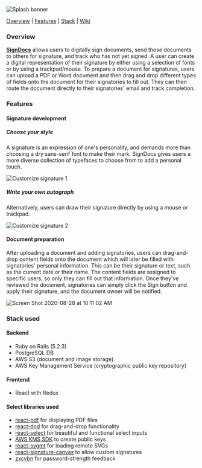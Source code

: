![Splash banner](https://user-images.githubusercontent.com/46543327/91600157-530df080-e91c-11ea-85d2-0b7e10247dfb.png)

[Overview](#overview) | [Features](features) | [Stack](#stack-used) | [Wiki](https://github.com/philgresh/signdocs/wiki)

### Overview
**[SignDocs](signdocs.herokuapp.com/)** allows users to digitally sign documents, send those documents to others for signature, and track who has not yet signed. A user can create a digital representation of their signature by either using a selection of fonts or by using a trackpad/mouse. To prepare a document for signatures, users can upload a PDF or Word document and then drag and drop different types of fields onto the document for their signatories to fill out. They can then route the document directly to their signatories' email and track completion.

### Features
#### Signature development
##### Choose your style
A signature is an expression of one's personality, and demands more than choosing a dry sans-serif font to make their mark. SignDocs gives users a more diverse collection of typefaces to choose from to add a personal touch.

![Customize signature 1](https://user-images.githubusercontent.com/46543327/91599858-c9f6b980-e91b-11ea-9903-5a737bc33ca6.png)

##### Write your own autograph
Alternatively, users can draw their signature directly by using a mouse or trackpad.

![Customize signature 2](https://user-images.githubusercontent.com/46543327/91599909-e266d400-e91b-11ea-9bac-9de9957b3537.png)

#### Document preparation
After uploading a document and adding signatories, users can drag-and-drop content fields onto the document which will later be filled with signatories' personal information. This can be their signature or text, such as the current date or their name. The content fields are assigned to specific users, so only they can fill out that information. Once they've reviewed the document, signatories can simply click the Sign button and apply their signature, and the document owner will be notified.

![Screen Shot 2020-08-28 at 10 11 02 AM](https://user-images.githubusercontent.com/46543327/91599711-9156e000-e91b-11ea-941c-d3d8eb1389b0.png)

### Stack used
#### Backend
 - Ruby on Rails (5.2.3)
 - PostgreSQL DB
 - AWS S3 (document and image storage)
 - AWS Key Management Service (cryptographic public key repository)
 #### Frontend
 - React with Redux
 
 #### Select libraries used
 
 - [react-pdf](https://github.com/wojtekmaj/react-pdf) for displaying PDF files
 - [react-dnd](https://react-dnd.github.io/react-dnd/about) for drag-and-drop functionality
 - [react-select](https://react-select.com/home) for beautiful and functional select inputs
 - [AWS KMS SDK](https://docs.aws.amazon.com/sdk-for-ruby/v2/api/Aws/KMS/Client.html#create_key-instance_method) to create public keys
 - [react-svgmt](https://hugozap.github.io/react-svgmt/) for loading remote SVGs
 - [react-signature-canvas](https://github.com/agilgur5/react-signature-canvas) to allow custom signatures
 - [zxcvbn](https://github.com/dropbox/zxcvbn) for password-strength feedback

